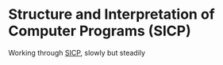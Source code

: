 # Structure and Interpretation of Computer Programs (SICP)

Working through
[SICP](https://mitpress.mit.edu/9780262510875/structure-and-interpretation-of-computer-programs/),
slowly but steadily
